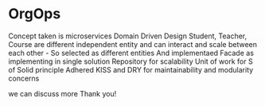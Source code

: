 # OrgOps
Concept taken is microservices
Domain Driven Design
Student, Teacher, Course are different independent entity and can interact and scale between each other - So selected as different entities
And implementaed Facade as implementing in single solution
Repository for scalability
Unit of work for S of Solid principle
Adhered KISS and DRY for maintainability and modularity concerns

we can discuss more
Thank you!
